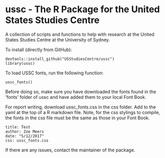 # ussc - The R Package for the United States Studies Centre
A collection of scripts and functions to help with research at the
United States Studies Centre at the University of Sydney.

To install (directly from GitHub):
```
devtools::install_github("USStudiesCentre/ussc")
library(ussc)
```

To load USSC fonts, run the following function:
```
ussc_fonts()
```
Before doing so, make sure you have downloaded the fonts found in the 'fonts' folder of ussc and have added them to your local Font Book. 

For report writing, download ussc_fonts.css in the css folder. Add to the yaml at the top of a R markdown file. Note, for the css stylings to compile, the fonts in the css file must be the same as those in your Font Book. 
```
title: Test
author: Zoe Meers
date: "5/12/2017"
css: ussc_fonts.css
```


If there are any issues, contact the maintainer of the package.
